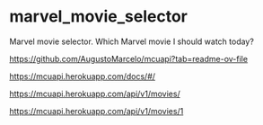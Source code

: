 # marvel_movie_selector
Marvel movie selector. Which Marvel movie I should watch today?

https://github.com/AugustoMarcelo/mcuapi?tab=readme-ov-file

https://mcuapi.herokuapp.com/docs/#/

https://mcuapi.herokuapp.com/api/v1/movies/

https://mcuapi.herokuapp.com/api/v1/movies/1


